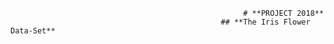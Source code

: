                                                         # **PROJECT 2018**
                                                   ## **The Iris Flower Data-Set**

